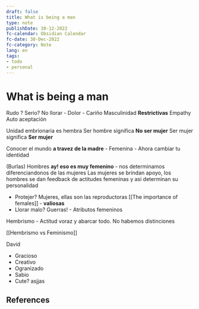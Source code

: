 ```yaml
---
draft: false
title: What is being a man
type: note
publishDate: 30-12-2022
fc-calendar: Obsidian Calendar
fc-date: 30-Dec-2022
fc-category: Note
lang: en
tags:
- todo
- personal
---
```


# What is being a man

Rudo ?
Serio?
No llorar - Dolor - Cariño 
Masculinidad **Restrictivas** 
Empathy
Auto aceptación

Unidad embrionaria es hembra
Ser hombre significa **No ser mujer**
Ser mujer significa **Ser mujer**

Conocer el mundo **a travez de la madre** - Femenina - Ahora cambiar tu identidad

(Burlas) Hombres **ay! eso es muy femenino** - nos determinamos diferenciandonos de las mujeres
Las mujeres se brindan apoyo, los hombres se dan feedback de actitudes femeninas y asi determinan su personalidad

- Protejer? Mujeres, ellas son las reproductoras [[The importance of females]] - **valiosas**
- Llorar malo? Guerras! - Atributos femeninos

Hembrismo - Actitud voraz y abarcar todo. No habemos distinciones 

[[Hembrismo vs Feminismo]]

David
- Gracioso
- Creativo
- Ogranizado
- Sabio
- Cute? asjjas





## References
